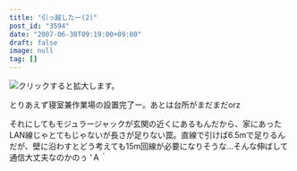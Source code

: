 ```yaml
---
title: "引っ越したー(2)"
post_id: "3594"
date: "2007-06-30T09:19:00+09:00"
draft: false
image: null
tag: []
---
```



![クリックすると拡大します。](/image/mixi/2007/482363091_119_s.jpg)

とりあえず寝室兼作業場の設置完了ー。あとは台所がまだまだorz

それにしてもモジュラージャックが玄関の近くにあるもんだから、家にあったLAN線じゃとてもじゃないが長さが足りない罠。直線で引けば6.5mで足りるんだが、壁に沿わすとどう考えても15m回線が必要になりそうな…そんな伸ばして通信大丈夫なのかのぅ 'Ａ｀
